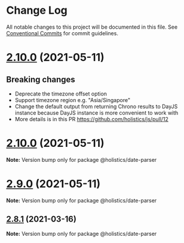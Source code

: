 # Change Log

All notable changes to this project will be documented in this file.
See [Conventional Commits](https://conventionalcommits.org) for commit guidelines.
# [2.10.0](https://github.com/holistics/js/compare/@holistics/date-parser@2.11.0...@holistics/date-parser@3.0.0) (2021-05-11)
## Breaking changes
- Deprecate the timezone offset option
- Support timezone region e.g. "Asia/Singapore"
- Change the default output from returning Chrono results to DayJS instance because DayJS instance is more convenient to work with
- More details is in this PR https://github.com/holistics/js/pull/12

# [2.10.0](https://github.com/holistics/js/compare/@holistics/date-parser@2.9.0...@holistics/date-parser@2.10.0) (2021-05-11)

**Note:** Version bump only for package @holistics/date-parser





# [2.9.0](https://github.com/holistics/js/compare/@holistics/date-parser@2.8.1...@holistics/date-parser@2.9.0) (2021-05-11)

**Note:** Version bump only for package @holistics/date-parser





## [2.8.1](https://github.com/holistics/js/compare/@holistics/date-parser@2.8.0...@holistics/date-parser@2.8.1) (2021-03-16)

**Note:** Version bump only for package @holistics/date-parser
